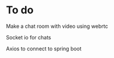 # To do

Make a chat room
with video using webrtc

Socket io for chats

Axios to connect to spring boot